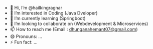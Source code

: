 - 👋 Hi, I’m @hailkingragnar
- 👀 I’m interested in Coding (Java Dveloper)
- 🌱 I’m currently learning (Springboot)
- 💞️ I’m looking to collaborate on (Webdevelopment & Microservices)
- 📫 How to reach me (Email : dhunganahemant07@gmail.com)
- 😄 Pronouns: ...
- ⚡ Fun fact: ...

<!---
hailkingragnar/hailkingragnar is a ✨ special ✨ repository because its `README.md` (this file) appears on your GitHub profile.
You can click the Preview link to take a look at your changes.
--->
